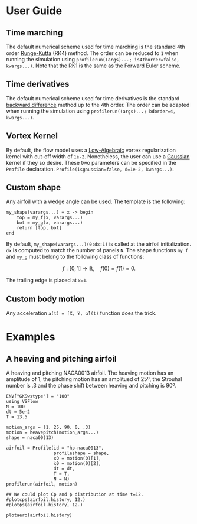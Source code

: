 # User Guide

## Time marching
The default numerical scheme used for time marching is the standard 4th order
[Runge-Kutta](https://en.wikipedia.org/wiki/Runge–Kutta_methods) (RK4) method.
The order can be reduced to `1` when running the simulation using
`profilerun((args)...; is4thorder=false, kwargs...)`.
Note that the RK1 is the same as the Forward Euler scheme.

## Time derivatives
The default numerical scheme used for time derivatives is the standard
[backward difference](https://en.wikipedia.org/wiki/Finite_difference_coefficient#Backward_finite_difference)
method up to the 4th order.
The order can be adapted when running the simulation using
`profilerun((args)...; bdorder=4, kwargs...)`.

## Vortex Kernel
By default, the flow model uses a [Low-Algebraic]() vortex regularization kernel
with cut-off width of `1e-2`.
Nonetheless, the user can use a [Gaussian]() kernel if they so desire.
These two parameters can be specified in the `Profile` declaration.
`Profile(isgaussian=false, δ=1e-2, kwargs...)`.


## Custom shape
Any airfoil with a wedge angle can be used.
The template is the following:
```
my_shape(varargs...) = x -> begin
    top = my_f(x, varargs...)
    bot = my_g(x, varargs...)
    return [top, bot]
end
```
By default, `my_shape(varargs...)(0:dx:1)` is called at the airfoil
initialization. `dx` is computed to match the number of panels `N`.
The shape functions `my_f` and `my_g` must belong to the following class of
functions:

```math
f: [0, 1] \to \mathbb{R},\quad f(0) = f(1) = 0.
```

The trailing edge is placed at `x=1`.

## Custom body motion
Any acceleration `a(t) = [Ẍ, Ÿ, α̈](t)` function does the trick.

# Examples

## A heaving and pitching airfoil
A heaving and pitching NACA0013 airfoil.
The heaving motion has an amplitude of 1, the pitching motion has an amplitued
of 25º, the Strouhal number is .3 and the
phase shift between heaving and pitching is 90º.

```@example
ENV["GKSwstype"] = "100"
using VSFlow
N = 100
dt = 5e-2
T = 13.5

motion_args = (1, 25, 90, 0, .3)
motion = heavepitch(motion_args...)
shape = naca00(13)

airfoil = Profile(id = "hp-naca0013",
                  profileshape = shape,
                  x0 = motion(0)[1],
                  ẋ0 = motion(0)[2],
                  dt = dt,
                  T = T,
                  N = N)
profilerun(airfoil, motion)

## We could plot Cp and ϕ distribution at time t=12.
#plotcps(airfoil.history, 12.)
#plotϕs(airfoil.history, 12.)

plotaero(airfoil.history)
```
